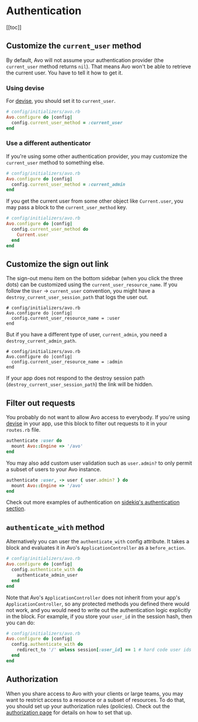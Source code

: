 # Authentication

[[toc]]

## Customize the `current_user` method

By default, Avo will not assume your authentication provider (the `current_user` method returns `nil`). That means Avo won't be able to retrieve the current user. You have to tell it how to get it.

### Using devise

For [devise](https://github.com/heartcombo/devise), you should set it to `current_user`.

```ruby
# config/initializers/avo.rb
Avo.configure do |config|
  config.current_user_method = :current_user
end
```

### Use a different authenticator

If you're using some other authentication provider, you may customize the `current_user` method to something else.

```ruby
# config/initializers/avo.rb
Avo.configure do |config|
  config.current_user_method = :current_admin
end
```

If you get the current user from some other object like `Current.user`, you may pass a block to the `current_user_method` key.

```ruby
# config/initializers/avo.rb
Avo.configure do |config|
  config.current_user_method do
    Current.user
  end
end
```

## Customize the sign out link

The sign-out menu item on the bottom sidebar (when you click the three dots) can be customized using the `current_user_resource_name`. If you follow the `User` -> `current_user` convention, you might have a `destroy_current_user_session_path` that logs the user out.

```ruby{3}
# config/initializers/avo.rb
Avo.configure do |config|
  config.current_user_resource_name = :user
end
```

But if you have a different type of user, `current_admin`, you need a `destroy_current_admin_path`.

```ruby{3}
# config/initializers/avo.rb
Avo.configure do |config|
  config.current_user_resource_name = :admin
end
```

If your app does not respond to the destroy session path (`destroy_current_user_session_path`) the link will be hidden.

## Filter out requests

You probably do not want to allow Avo access to everybody. If you're using [devise](https://github.com/heartcombo/devise) in your app, use this block to filter out requests to it in your `routes.rb` file.

```ruby
authenticate :user do
  mount Avo::Engine => '/avo'
end
```

You may also add custom user validation such as `user.admin?` to only permit a subset of users to your Avo instance.

```ruby
authenticate :user, -> user { user.admin? } do
  mount Avo::Engine => '/avo'
end
```

Check out more examples of authentication on [sidekiq's authentication section](https://github.com/mperham/sidekiq/wiki/Monitoring#authentication).

## `authenticate_with` method

Alternatively you can user the `authenticate_with` config attribute. It takes a block and evaluates it in Avo's `ApplicationController` as a `before_action`.

```ruby
# config/initializers/avo.rb
Avo.configure do |config|
  config.authenticate_with do
    authenticate_admin_user
  end
end
```

Note that Avo's `ApplicationController` does not inherit from your app's `ApplicationController`, so any protected methods you defined there would not work, and you would need to write out the authentication logic explicitly in the block. For example, if you store your `user_id` in the session hash, then you can do:

```ruby
# config/initializers/avo.rb
Avo.configure do |config|
  config.authenticate_with do
    redirect_to '/' unless session[:user_id] == 1 # hard code user ids here
  end
end
```

## Authorization

When you share access to Avo with your clients or large teams, you may want to restrict access to a resource or a subset of resources. To do that, you should set up your authorization rules (policies). Check out the [authorization page](authorization) for details on how to set that up.
